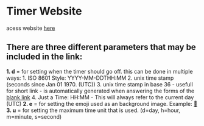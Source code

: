 # Timer Website
acess website [here](https://7eter.github.io/cntdwn/)

## There are three different parameters that may be included in the link:
**1. d** = for setting when the timer should go off.
    this can be done in multiple ways:
    1. ISO 8601 Style: YYYY-MM-DDTHH:MM
    2. unix time stamp (seconds since Jan 01 1970. (UTC))
    3. unix time stamp in base 36 - usefull for short link - is automatically generated when answering the forms of the [blank link](https://7eter.github.io/cntdwn/)
    4. Just a Time: HH:MM  -  This will always refer to the current day (UTC)
**2. e** = for setting the emoji used as an background image. Example:  [🥦](https://7eter.github.io/cntdwn/?d=16:20&e=🥦)
**3. u** = for setting the maximum time unit that is used. (d=day, h=hour, m=minute, s=second)
